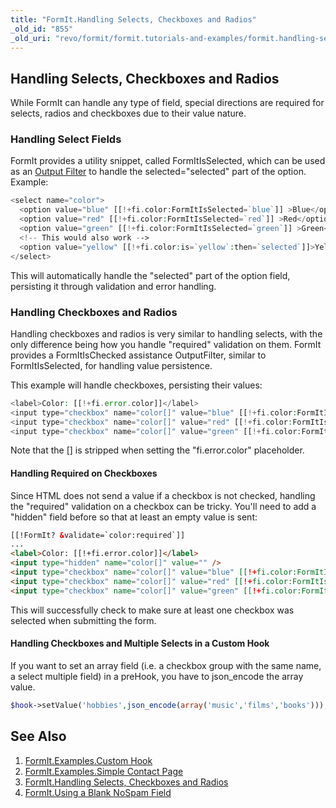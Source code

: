 ```yaml
---
title: "FormIt.Handling Selects, Checkboxes and Radios"
_old_id: "855"
_old_uri: "revo/formit/formit.tutorials-and-examples/formit.handling-selects,-checkboxes-and-radios"
---
```


## Handling Selects, Checkboxes and Radios

 While FormIt can handle any type of field, special directions are required for selects, radios and checkboxes due to their value nature.

### Handling Select Fields

 FormIt provides a utility snippet, called FormItIsSelected, which can be used as an [Output Filter](making-sites-with-modx/customizing-content/input-and-output-filters-(output-modifiers) "Input and Output Filters (Output Modifiers)") to handle the selected="selected" part of the option. Example:

 ``` php 
<select name="color">
   <option value="blue" [[!+fi.color:FormItIsSelected=`blue`]] >Blue</option>
   <option value="red" [[!+fi.color:FormItIsSelected=`red`]] >Red</option>
   <option value="green" [[!+fi.color:FormItIsSelected=`green`]] >Green</option>
   <!-- This would also work -->
   <option value="yellow" [[!+fi.color:is=`yellow`:then=`selected`]]>Yellow</option>
</select>
```

 This will automatically handle the "selected" part of the option field, persisting it through validation and error handling.

### Handling Checkboxes and Radios

 Handling checkboxes and radios is very similar to handling selects, with the only difference being how you handle "required" validation on them. FormIt provides a FormItIsChecked assistance OutputFilter, similar to FormItIsSelected, for handling value persistence.

 This example will handle checkboxes, persisting their values:

 ``` php 
<label>Color: [[!+fi.error.color]]</label>
<input type="checkbox" name="color[]" value="blue" [[!+fi.color:FormItIsChecked=`blue`]] > Blue 
<input type="checkbox" name="color[]" value="red" [[!+fi.color:FormItIsChecked=`red`]] > Red 
<input type="checkbox" name="color[]" value="green" [[!+fi.color:FormItIsChecked=`green`]] > Green
```

 Note that the \[\] is stripped when setting the "fi.error.color" placeholder.

#### Handling Required on Checkboxes

 Since HTML does not send a value if a checkbox is not checked, handling the "required" validation on a checkbox can be tricky. You'll need to add a "hidden" field before so that at least an empty value is sent:

 ``` html 
[[!FormIt? &validate=`color:required`]]
...
<label>Color: [[!+fi.error.color]]</label>
<input type="hidden" name="color[]" value="" />
<input type="checkbox" name="color[]" value="blue" [[!+fi.color:FormItIsChecked=`blue`]] > Blue 
<input type="checkbox" name="color[]" value="red" [[!+fi.color:FormItIsChecked=`red`]] > Red 
<input type="checkbox" name="color[]" value="green" [[!+fi.color:FormItIsChecked=`green`]] > Green
```

 This will successfully check to make sure at least one checkbox was selected when submitting the form.

#### Handling Checkboxes and Multiple Selects in a Custom Hook

 If you want to set an array field (i.e. a checkbox group with the same name, a select multiple field) in a preHook, you have to json\_encode the array value.

 ``` php 
$hook->setValue('hobbies',json_encode(array('music','films','books')));
```

## See Also

1. [FormIt.Examples.Custom Hook](extras/formit/formit.tutorials-and-examples/formit.examples.custom-hook)
2. [FormIt.Examples.Simple Contact Page](extras/formit/formit.tutorials-and-examples/formit.examples.simple-contact-page)
3. [FormIt.Handling Selects, Checkboxes and Radios](extras/formit/formit.tutorials-and-examples/formit.handling-selects,-checkboxes-and-radios)
4. [FormIt.Using a Blank NoSpam Field](extras/formit/formit.tutorials-and-examples/formit.using-a-blank-nospam-field)